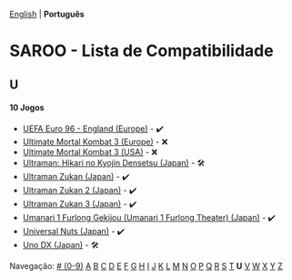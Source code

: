 [English](../en-us/U.md) | **Português**

# SAROO - Lista de Compatibilidade

## U

#### 10 Jogos

- [UEFA Euro 96 - England (Europe)](../../../Regions/Retails/Europe/MK-81180/01/README.md) - :heavy_check_mark:
- [Ultimate Mortal Kombat 3 (Europe)](../../../Regions/Retails/Europe/T-25403H/01/README.md) - :x:
- [Ultimate Mortal Kombat 3 (USA)](../../../Regions/Retails/USA/T-9701H/01/README.md) - :x:
- [Ultraman: Hikari no Kyojin Densetsu (Japan)](../../../Regions/Retails/Japan/T-13308G/README.md) - :hammer_and_wrench:
- [Ultraman Zukan (Japan)](../../../Regions/Retails/Japan/T-25501G/01/README.md) - :heavy_check_mark:
- [Ultraman Zukan 2 (Japan)](../../../Regions/Retails/Japan/T-25502G/01/README.md) - :heavy_check_mark:
- [Ultraman Zukan 3 (Japan)](../../../Regions/Retails/Japan/T-25505G/01/README.md) - :heavy_check_mark:
- [Umanari 1 Furlong Gekijou (Umanari 1 Furlong Theater) (Japan)](../../../Regions/Retails/Japan/T-35001G/01/README.md) - :heavy_check_mark:
- [Universal Nuts (Japan)](../../../Regions/Retails/Japan/T-36202G/01/README.md) - :heavy_check_mark:
- [Uno DX (Japan)](../../../Regions/Retails/Japan/T-26414G/README.md) - :hammer_and_wrench:

Navegação:
[# (0-9)](./09.md) [A](./A.md) [B](./B.md) [C](./C.md) [D](./D.md) [E](./E.md) [F](./F.md) [G](./G.md) [H](./H.md) [I](./I.md) [J](./J.md) [K](./K.md) [L](./L.md) [M](./M.md) [N](./N.md) [O](./O.md) [P](./P.md) [Q](./Q.md) [R](./R.md) [S](./S.md) [T](./T.md) **U** [V](./V.md) [W](./W.md) [X](./X.md) [Y](./Y.md) [Z](./Z.md)
